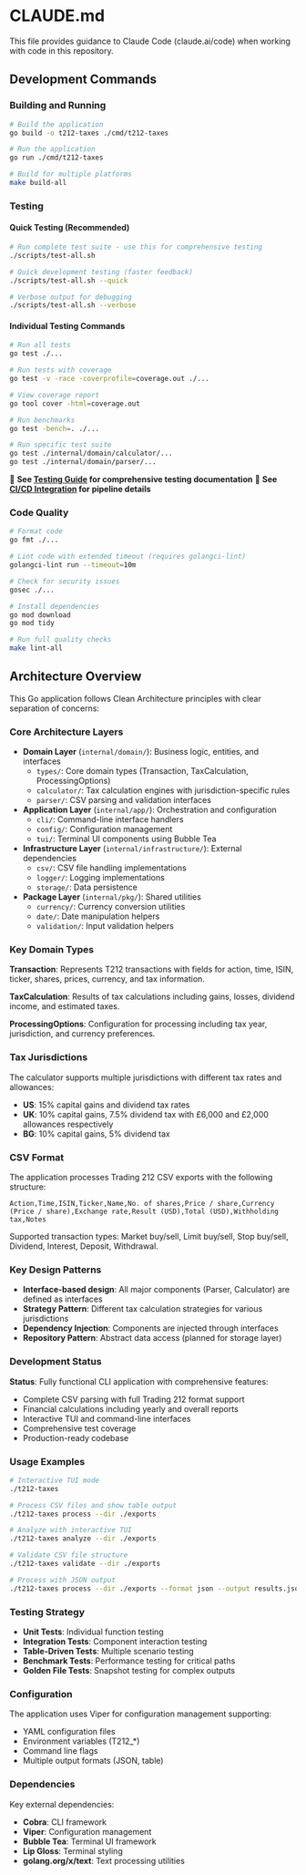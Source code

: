 # CLAUDE.md

This file provides guidance to Claude Code (claude.ai/code) when working with code in this repository.

## Development Commands

### Building and Running
```bash
# Build the application
go build -o t212-taxes ./cmd/t212-taxes

# Run the application
go run ./cmd/t212-taxes

# Build for multiple platforms
make build-all
```

### Testing

#### Quick Testing (Recommended)
```bash
# Run complete test suite - use this for comprehensive testing
./scripts/test-all.sh

# Quick development testing (faster feedback)
./scripts/test-all.sh --quick

# Verbose output for debugging
./scripts/test-all.sh --verbose
```

#### Individual Testing Commands
```bash
# Run all tests
go test ./...

# Run tests with coverage
go test -v -race -coverprofile=coverage.out ./...

# View coverage report
go tool cover -html=coverage.out

# Run benchmarks
go test -bench=. ./...

# Run specific test suite
go test ./internal/domain/calculator/...
go test ./internal/domain/parser/...
```

📖 **See [Testing Guide](docs/TESTING.md) for comprehensive testing documentation**
📖 **See [CI/CD Integration](docs/CI_CD_INTEGRATION.md) for pipeline details**

### Code Quality
```bash
# Format code
go fmt ./...

# Lint code with extended timeout (requires golangci-lint)
golangci-lint run --timeout=10m

# Check for security issues
gosec ./...

# Install dependencies
go mod download
go mod tidy

# Run full quality checks
make lint-all
```

## Architecture Overview

This Go application follows Clean Architecture principles with clear separation of concerns:

### Core Architecture Layers
- **Domain Layer** (`internal/domain/`): Business logic, entities, and interfaces
  - `types/`: Core domain types (Transaction, TaxCalculation, ProcessingOptions)
  - `calculator/`: Tax calculation engines with jurisdiction-specific rules
  - `parser/`: CSV parsing and validation interfaces
- **Application Layer** (`internal/app/`): Orchestration and configuration
  - `cli/`: Command-line interface handlers
  - `config/`: Configuration management
  - `tui/`: Terminal UI components using Bubble Tea
- **Infrastructure Layer** (`internal/infrastructure/`): External dependencies
  - `csv/`: CSV file handling implementations
  - `logger/`: Logging implementations
  - `storage/`: Data persistence
- **Package Layer** (`internal/pkg/`): Shared utilities
  - `currency/`: Currency conversion utilities
  - `date/`: Date manipulation helpers
  - `validation/`: Input validation helpers

### Key Domain Types

**Transaction**: Represents T212 transactions with fields for action, time, ISIN, ticker, shares, prices, currency, and tax information.

**TaxCalculation**: Results of tax calculations including gains, losses, dividend income, and estimated taxes.

**ProcessingOptions**: Configuration for processing including tax year, jurisdiction, and currency preferences.

### Tax Jurisdictions

The calculator supports multiple jurisdictions with different tax rates and allowances:
- **US**: 15% capital gains and dividend tax rates
- **UK**: 10% capital gains, 7.5% dividend tax with £6,000 and £2,000 allowances respectively
- **BG**: 10% capital gains, 5% dividend tax

### CSV Format

The application processes Trading 212 CSV exports with the following structure:
```
Action,Time,ISIN,Ticker,Name,No. of shares,Price / share,Currency (Price / share),Exchange rate,Result (USD),Total (USD),Withholding tax,Notes
```

Supported transaction types: Market buy/sell, Limit buy/sell, Stop buy/sell, Dividend, Interest, Deposit, Withdrawal.

### Key Design Patterns

- **Interface-based design**: All major components (Parser, Calculator) are defined as interfaces
- **Strategy Pattern**: Different tax calculation strategies for various jurisdictions
- **Dependency Injection**: Components are injected through interfaces
- **Repository Pattern**: Abstract data access (planned for storage layer)

### Development Status

**Status**: Fully functional CLI application with comprehensive features:
- Complete CSV parsing with full Trading 212 format support
- Financial calculations including yearly and overall reports  
- Interactive TUI and command-line interfaces
- Comprehensive test coverage
- Production-ready codebase

### Usage Examples

```bash
# Interactive TUI mode
./t212-taxes

# Process CSV files and show table output
./t212-taxes process --dir ./exports

# Analyze with interactive TUI
./t212-taxes analyze --dir ./exports

# Validate CSV file structure
./t212-taxes validate --dir ./exports

# Process with JSON output
./t212-taxes process --dir ./exports --format json --output results.json
```

### Testing Strategy

- **Unit Tests**: Individual function testing
- **Integration Tests**: Component interaction testing  
- **Table-Driven Tests**: Multiple scenario testing
- **Benchmark Tests**: Performance testing for critical paths
- **Golden File Tests**: Snapshot testing for complex outputs

### Configuration

The application uses Viper for configuration management supporting:
- YAML configuration files
- Environment variables (T212_*)
- Command line flags
- Multiple output formats (JSON, table)

### Dependencies

Key external dependencies:
- **Cobra**: CLI framework
- **Viper**: Configuration management
- **Bubble Tea**: Terminal UI framework
- **Lip Gloss**: Terminal styling
- **golang.org/x/text**: Text processing utilities